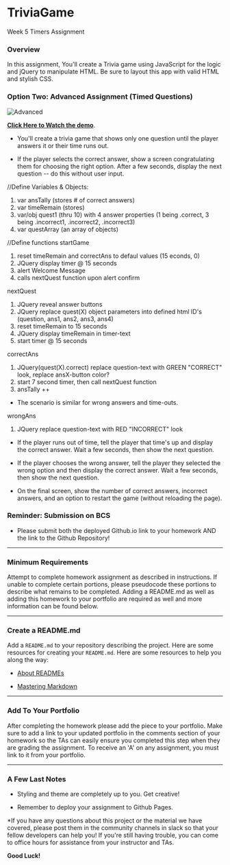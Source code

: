 # TriviaGame
Week 5 Timers Assignment
### Overview

In this assignment, You'll create a Trivia game using JavaScript for the logic and jQuery to manipulate HTML. Be sure to layout this app with valid HTML and stylish CSS.

### Option Two: Advanced Assignment (Timed Questions)

![Advanced](Images/2-advanced.jpg)

**[Click Here to Watch the demo](https://youtu.be/xhmmiRmxQ8Q)**.

* You'll create a trivia game that shows only one question until the player answers it or their time runs out.

* If the player selects the correct answer, show a screen congratulating them for choosing the right option. After a few seconds, display the next question -- do this without user input.

//Define Variables & Objects:
1. var ansTally (stores # of correct answers)
2. var timeRemain (stores)
3. var/obj quest1 (thru 10) with 4 answer properties (1 being .correct, 3 being .incorrect1, .incorrect2, .incorrect3)
4. var questArray (an array of objects)

//Define functions
startGame
1. reset timeRemain and correctAns to defaul values (15 econds, 0)
2. JQuery display timer @ 15 seconds
3. alert Welcome Message
4. calls nextQuest function upon alert confirm

nextQuest
1. JQuery reveal answer buttons     
2. JQuery replace quest(X) object parameters into defined html ID's (question, ans1, ans2, ans3, ans4)
3. reset timeRemain to 15 seconds
4. JQuery display timeRemain in timer-text
4. start timer @ 15 seconds

correctAns 
1. JQuery(quest(X).correct) replace question-text with GREEN "CORRECT" look, replace ansX-button color?
2. start 7 second timer, then call nextQuest function
3. ansTally ++

* The scenario is similar for wrong answers and time-outs.

wrongAns
1. JQuery replace question-text with RED "INCORRECT" look







  * If the player runs out of time, tell the player that time's up and display the correct answer. Wait a few seconds, then show the next question.
  * If the player chooses the wrong answer, tell the player they selected the wrong option and then display the correct answer. Wait a few seconds, then show the next question.

* On the final screen, show the number of correct answers, incorrect answers, and an option to restart the game (without reloading the page).

### Reminder: Submission on BCS

* Please submit both the deployed Github.io link to your homework AND the link to the Github Repository!

- - -

### Minimum Requirements

Attempt to complete homework assignment as described in instructions. If unable to complete certain portions, please pseudocode these portions to describe what remains to be completed. Adding a README.md as well as adding this homework to your portfolio are required as well and more information can be found below.

- - -

### Create a README.md

Add a `README.md` to your repository describing the project. Here are some resources for creating your `README.md`. Here are some resources to help you along the way:

* [About READMEs](https://help.github.com/articles/about-readmes/)

* [Mastering Markdown](https://guides.github.com/features/mastering-markdown/)

- - -

### Add To Your Portfolio

After completing the homework please add the piece to your portfolio. Make sure to add a link to your updated portfolio in the comments section of your homework so the TAs can easily ensure you completed this step when they are grading the assignment. To receive an 'A' on any assignment, you must link to it from your portfolio.

- - -

### A Few Last Notes

* Styling and theme are completely up to you. Get creative!

* Remember to deploy your assignment to Github Pages.

*If you have any questions about this project or the material we have covered, please post them in the community channels in slack so that your fellow developers can help you! If you're still having trouble, you can come to office hours for assistance from your instructor and TAs.

  **Good Luck!**

